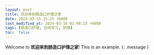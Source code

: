```yaml
---
layout: post
title: 欢迎来到肠造口护理之家
date: 2024-03-15 15:25 +0800
last_modified_at: 2024-03-16 01:08:25 +0800
tags: [肠造口护理, 在线学习, 护理]
toc:  false
---
```

Welcome to **欢迎来到肠造口护理之家**! This is an example.
{: .message }

